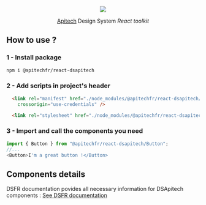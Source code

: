 <p align="center">
    <img src="https://github.com/codegouvfr/react-dsfr/releases/download/assets/dsfr-react_repo-card.png">  
</p>
<p align="center">
    <a href="https://www.apitech.fr/">Apitech</a> Design System <i>React toolkit</i>
</p>


## How to use ?
### 1 - Install package
```bash
npm i @apitechfr/react-dsapitech
```
### 2 - Add scripts in project's header
```html
  <link rel="manifest" href="./node_modules/@apitechfr/react-dsapitech/favicon/manifest.webmanifest"
    crossorigin="use-credentials" />

  <link rel="stylesheet" href="./node_modules/@apitechfr/react-dsapitech/main.css" />
```
### 3 - Import and call the components you need
```js
import { Button } from "@apitechfr/react-dsapitech/Button";
//...
<Button>I'm a great button !</Button>
```

## Components details
DSFR documentation povides all necessary information for DSApitech components : <a href="https://components.react-dsfr.codegouv.studio/">See DSFR documentation</a>

